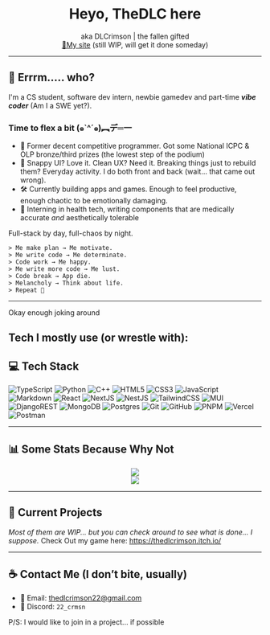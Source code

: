<h1 align="center">Heyo, TheDLC here</h1>
<p align="center">
  aka DLCrimson | the fallen gifted
  <br/>
  <a href="https://thedlcrimson.vercel.app/">🔗My site</a> (still WIP, will get it done someday)
</p>

---

## 🗿 Errrm..... who?

I'm a CS student, software dev intern, newbie gamedev and part-time ***vibe coder*** (Am I a SWE yet?).

### Time to flex a bit (๑`^´๑)︻デ═一
- 🧩 Former decent competitive programmer. Got some National ICPC & OLP bronze/third prizes (the lowest step of the podium)
- 🧠 Snappy UI? Love it. Clean UX? Need it. Breaking things just to rebuild them? Everyday activity. I do both front and back (wait... that came out wrong).
- 🛠️ Currently building apps and games. Enough to feel productive, enough chaotic to be emotionally damaging.
- 🏥 Interning in health tech, writing components that are medically accurate *and* aesthetically tolerable

Full-stack by day, full-chaos by night.

```trmnl
> Me make plan → Me motivate.  
> Me write code → Me determinate.  
> Code work → Me happy.  
> Me write more code → Me lust.  
> Code break → App die.  
> Melancholy → Think about life.  
> Repeat 🔁
```
---

Okay enough joking around
## Tech I mostly use (or wrestle with):

## 💻 Tech Stack

![TypeScript](https://img.shields.io/badge/typescript-%23007ACC.svg?style=flat&logo=typescript&logoColor=white)
![Python](https://img.shields.io/badge/python-3670A0?style=flat&logo=python&logoColor=ffdd54)
![C++](https://img.shields.io/badge/c++-%2300599C.svg?style=flat&logo=c%2B%2B&logoColor=white)
![HTML5](https://img.shields.io/badge/html5-%23E34F26.svg?style=flat&logo=html5&logoColor=white)
![CSS3](https://img.shields.io/badge/css3-%231572B6.svg?style=flat&logo=css3&logoColor=white)
![JavaScript](https://img.shields.io/badge/javascript-%23323330.svg?style=flat&logo=javascript&logoColor=%23F7DF1E)
![Markdown](https://img.shields.io/badge/markdown-%23000000.svg?style=flat&logo=markdown&logoColor=white)
![React](https://img.shields.io/badge/react-%2320232a.svg?style=flat&logo=react&logoColor=%2361DAFB)
![NextJS](https://img.shields.io/badge/Next-black?style=flat&logo=next.js&logoColor=white)
![NestJS](https://img.shields.io/badge/NestJS-E0234E?style=flat&logo=nestjs&logoColor=white)
![TailwindCSS](https://img.shields.io/badge/tailwindcss-%2338B2AC.svg?style=flat&logo=tailwind-css&logoColor=white)
![MUI](https://img.shields.io/badge/MUI-007FFF?style=flat&logo=mui&logoColor=white)
![DjangoREST](https://img.shields.io/badge/DJANGO-REST-ff1709?style=flat&logo=django&logoColor=white&color=ff1709&labelColor=gray)
![MongoDB](https://img.shields.io/badge/MongoDB-47A248?style=flat&logo=mongodb&logoColor=white)
![Postgres](https://img.shields.io/badge/postgres-%23316192.svg?style=flat&logo=postgresql&logoColor=white)
![Git](https://img.shields.io/badge/git-%23F05033.svg?style=flat&logo=git&logoColor=white)
![GitHub](https://img.shields.io/badge/github-%23121011.svg?style=flat&logo=github&logoColor=white)
![PNPM](https://img.shields.io/badge/pnpm-%234a4a4a.svg?style=flat&logo=pnpm&logoColor=f69220)
![Vercel](https://img.shields.io/badge/vercel-%23000000.svg?style=flat&logo=vercel&logoColor=white)
![Postman](https://img.shields.io/badge/Postman-FF6C37?style=flat&logo=postman&logoColor=white)

---

## 📊 Some Stats Because Why Not

<p align="center">
  <img src="https://github-readme-streak-stats.herokuapp.com/?user=TheDLCrimson&theme=radical&hide_border=false" />
  <br/>
  <img src="https://github-profile-trophy.vercel.app/?username=TheDLCrimson&theme=radical&no-frame=true&no-bg=false&margin-w=4" />
</p>

---

## 🎯 Current Projects

*Most of them are WIP... but you can check around to see what is done... I suppose.*
Check Out my game here: https://thedlcrimson.itch.io/

---

## ☕ Contact Me (I don’t bite, usually)

- 📧 Email: thedlcrimson22@gmail.com  
- 💬 Discord: `22_crmsn`

P/S: I would like to join in a project... if possible
